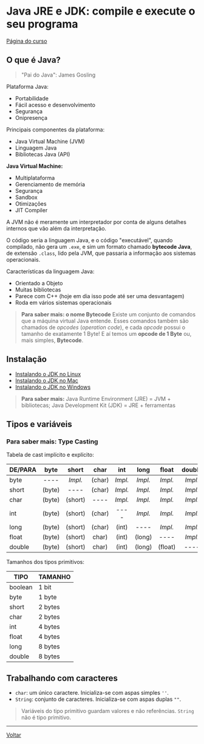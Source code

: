 # Java JRE e JDK: compile e execute o seu programa

[Página do curso](https://cursos.alura.com.br/course/java-primeiros-passos)

## O que é Java?

> "Pai do Java": James Gosling

Plataforma Java:

- Portabilidade
- Fácil acesso e desenvolvimento
- Segurança
- Onipresença

Principais componentes da plataforma:

- Java Virtual Machine (JVM)
- Linguagem Java
- Bibliotecas Java (API)

**Java Virtual Machine:**

- Multiplataforma
- Gerenciamento de memória
- Segurança
- Sandbox
- Otimizações
- JIT Compiler

A JVM não é meramente um interpretador por conta de alguns detalhes internos que vão além da interpretação.

O código seria a linguagem Java, e o código "executável", quando compilado, não gera um `.exe`, e sim um formato chamado **bytecode Java**, de extensão `.class`, lido pela JVM, que passaria a informação aos sistemas operacionais.

Características da linguagem Java:

- Orientado a Objeto
- Muitas bibliotecas
- Parece com C++ (hoje em dia isso pode até ser uma desvantagem)
- Roda em vários sistemas operacionais

> **Para saber mais: o nome Bytecode**
> Existe um conjunto de comandos que a máquina virtual Java entende. Esses comandos também são chamados de _opcodes_ (_operation code_), e cada _opcode_ possui o tamanho de exatamente 1 Byte! E aí temos um **opcode de 1 Byte** ou, mais simples, **Bytecode**.

## Instalação

- [Instalando o JDK no Linux](./docs/install-jdk-linux.pdf)
- [Instalando o JDK no Mac](./docs/install-jdk-mac.pdf)
- [Instalando o JDK no Windows](./docs/install-jdk-windows.pdf)

> **Para saber mais:**
> Java Runtime Environment (JRE) = JVM + bibliotecas;
> Java Development Kit (JDK) = JRE + ferramentas

## Tipos e variáveis

### Para saber mais: Type Casting

Tabela de cast implícito e explícito:

| DE/PARA |  byte  |  short  |  char  |   int   |  long   |  float  | double  |
| :------ | :----: | :-----: | :----: | :-----: | :-----: | :-----: | :-----: |
| byte    |  ----  | _Impl._ | (char) | _Impl._ | _Impl._ | _Impl._ | _Impl._ |
| short   | (byte) |  ----   | (char) | _Impl._ | _Impl._ | _Impl._ | _Impl._ |
| char    | (byte) | (short) |  ----  | _Impl._ | _Impl._ | _Impl._ | _Impl._ |
| int     | (byte) | (short) | (char) |  ----   | _Impl._ | _Impl._ | _Impl._ |
| long    | (byte) | (short) | (char) |  (int)  |  ----   | _Impl._ | _Impl._ |
| float   | (byte) | (short) | char)  |  (int)  | (long)  |  ----   | _Impl._ |
| double  | (byte) | (short) | char)  |  (int)  | (long)  | (float) |  ----   |

Tamanhos dos tipos primitivos:

| TIPO    | TAMANHO |
| ------- | ------- |
| boolean | 1 bit   |
| byte    | 1 byte  |
| short   | 2 bytes |
| char    | 2 bytes |
| int     | 4 bytes |
| float   | 4 bytes |
| long    | 8 bytes |
| double  | 8 bytes |

## Trabalhando com caracteres

- `char`: um único caractere. Inicializa-se com aspas simples `''`.
- `String`: conjunto de caracteres. Inicializa-se com aspas duplas `""`.

> Variáveis do tipo primitivo guardam valores e não referências. `String` não é tipo primitivo.

---

[Voltar](./README.md)
